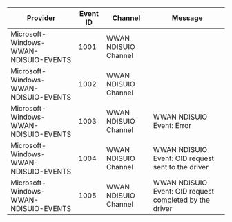 Provider                               |  Event ID  |  Channel               |  Message
---------------------------------------|------------|------------------------|---------------------------------------------------------
Microsoft-Windows-WWAN-NDISUIO-EVENTS  |  1001      |  WWAN NDISUIO Channel  |
Microsoft-Windows-WWAN-NDISUIO-EVENTS  |  1002      |  WWAN NDISUIO Channel  |
Microsoft-Windows-WWAN-NDISUIO-EVENTS  |  1003      |  WWAN NDISUIO Channel  |  WWAN NDISUIO Event: Error
Microsoft-Windows-WWAN-NDISUIO-EVENTS  |  1004      |  WWAN NDISUIO Channel  |  WWAN NDISUIO Event: OID request sent to the driver
Microsoft-Windows-WWAN-NDISUIO-EVENTS  |  1005      |  WWAN NDISUIO Channel  |  WWAN NDISUIO Event: OID request completed by the driver